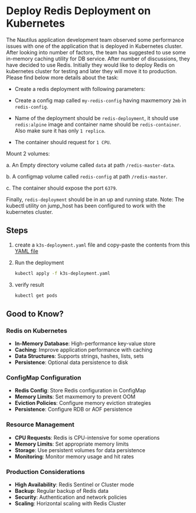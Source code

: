 # Deploy Redis Deployment on Kubernetes

The Nautilus application development team observed some performance issues with one of the application that is deployed in Kubernetes cluster. After looking into number of factors, the team has suggested to use some in-memory caching utility for DB service. After number of discussions, they have decided to use Redis. Initially they would like to deploy Redis on kubernetes cluster for testing and later they will move it to production. Please find below more details about the task:

- Create a redis deployment with following parameters:

- Create a config map called `my-redis-config` having maxmemory `2mb` in `redis-config`.

- Name of the deployment should be `redis-deployment`, it should use `redis:alpine` image and container name should be `redis-container`. Also make sure it has only `1 replica`.

- The container should request for `1 CPU`.

Mount 2 volumes:

a. An Empty directory volume called `data` at path `/redis-master-data`.

b. A configmap volume called `redis-config` at path `/redis-master`.

c. The container should expose the port `6379`.

Finally, `redis-deployment` should be in an up and running state.
Note: The kubectl utility on jump_host has been configured to work with the kubernetes cluster.

## Steps

1. create a `k3s-deployment.yaml` file and copy-paste the contents from this [YAML file](../files/k3s-redis-deployment-065.yml)

2. Run the deployment

    ```sh
    kubectl apply -f k3s-deployment.yaml
    ```

3. verify result

    ```sh
    kubectl get pods
    ```

## Good to Know?

### Redis on Kubernetes

- **In-Memory Database**: High-performance key-value store
- **Caching**: Improve application performance with caching
- **Data Structures**: Supports strings, hashes, lists, sets
- **Persistence**: Optional data persistence to disk

### ConfigMap Configuration

- **Redis Config**: Store Redis configuration in ConfigMap
- **Memory Limits**: Set maxmemory to prevent OOM
- **Eviction Policies**: Configure memory eviction strategies
- **Persistence**: Configure RDB or AOF persistence

### Resource Management

- **CPU Requests**: Redis is CPU-intensive for some operations
- **Memory Limits**: Set appropriate memory limits
- **Storage**: Use persistent volumes for data persistence
- **Monitoring**: Monitor memory usage and hit rates

### Production Considerations

- **High Availability**: Redis Sentinel or Cluster mode
- **Backup**: Regular backup of Redis data
- **Security**: Authentication and network policies
- **Scaling**: Horizontal scaling with Redis Cluster
